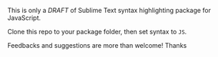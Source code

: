 

This is only a *DRAFT* of Sublime Text syntax highlighting package for JavaScript.

Clone this repo to your package folder, then set syntax to `JS`.

Feedbacks and suggestions are more than welcome! Thanks

